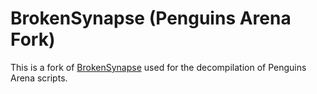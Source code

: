 # BrokenSynapse (Penguins Arena Fork)

This is a fork of [BrokenSynapse](https://github.com/JusticeRage/BrokenSynapse) used for the decompilation of Penguins Arena scripts.